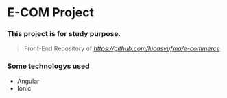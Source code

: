 # E-COM Project 
### This project is for study purpose. 
>Front-End Repository of *https://github.com/lucasvufma/e-commerce*

### Some technologys used
- Angular
- Ionic
